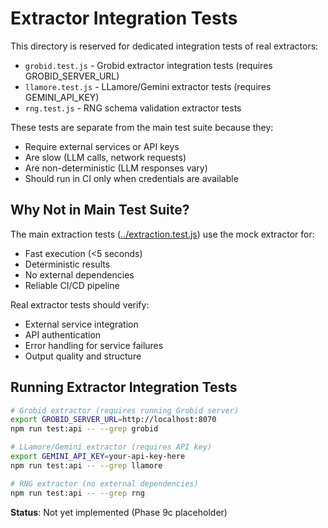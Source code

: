 # Extractor Integration Tests

This directory is reserved for dedicated integration tests of real extractors:

- `grobid.test.js` - Grobid extractor integration tests (requires GROBID_SERVER_URL)
- `llamore.test.js` - LLamore/Gemini extractor tests (requires GEMINI_API_KEY)
- `rng.test.js` - RNG schema validation extractor tests

These tests are separate from the main test suite because they:
- Require external services or API keys
- Are slow (LLM calls, network requests)
- Are non-deterministic (LLM responses vary)
- Should run in CI only when credentials are available

## Why Not in Main Test Suite?

The main extraction tests ([../extraction.test.js](../extraction.test.js)) use the mock extractor for:
- Fast execution (<5 seconds)
- Deterministic results
- No external dependencies
- Reliable CI/CD pipeline

Real extractor tests should verify:
- External service integration
- API authentication
- Error handling for service failures
- Output quality and structure

## Running Extractor Integration Tests

```bash
# Grobid extractor (requires running Grobid server)
export GROBID_SERVER_URL=http://localhost:8070
npm run test:api -- --grep grobid

# LLamore/Gemini extractor (requires API key)
export GEMINI_API_KEY=your-api-key-here
npm run test:api -- --grep llamore

# RNG extractor (no external dependencies)
npm run test:api -- --grep rng
```

**Status**: Not yet implemented (Phase 9c placeholder)
